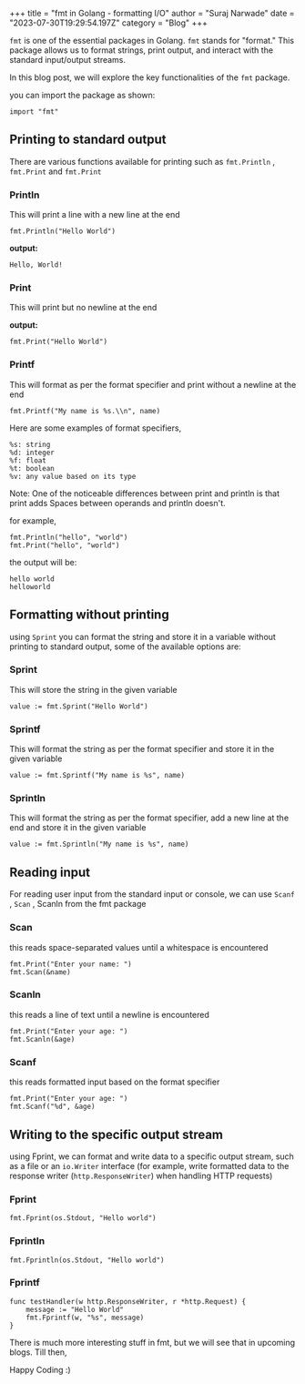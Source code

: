 +++
title = "fmt in Golang - formatting I/O"
author = "Suraj Narwade"
date = "2023-07-30T19:29:54.197Z"
category = "Blog"
+++

`fmt` is one of the essential packages in Golang. `fmt` stands for "format." This package allows us to format strings, print output, and interact with the standard input/output streams.


In this blog post, we will explore the key functionalities of the `fmt` package.


you can import the package as shown:



```
import "fmt"

```

Printing to standard output
---------------------------


There are various functions available for printing such as `fmt.Println` , `fmt.Print` and `fmt.Print`


### Println


This will print a line with a new line at the end



```
fmt.Println("Hello World")

```

**output:**



```
Hello, World!

```

### Print


This will print but no newline at the end


**output:**



```
fmt.Print("Hello World")

```

### Printf


This will format as per the format specifier and print without a newline at the end



```
fmt.Printf("My name is %s.\\n", name)

```

Here are some examples of format specifiers,



```
%s: string
%d: integer
%f: float
%t: boolean
%v: any value based on its type

```

Note: One of the noticeable differences between print and println is that print adds Spaces between operands and println doesn't.


for example,



```
fmt.Println("hello", "world")
fmt.Print("hello", "world")

```

the output will be:



```
hello world
helloworld

```

Formatting without printing
---------------------------


using `Sprint` you can format the string and store it in a variable without printing to standard output, some of the available options are:


### Sprint


This will store the string in the given variable



```
value := fmt.Sprint("Hello World")

```

### Sprintf


This will format the string as per the format specifier and store it in the given variable



```
value := fmt.Sprintf("My name is %s", name)

```

### Sprintln


This will format the string as per the format specifier, add a new line at the end and store it in the given variable



```
value := fmt.Sprintln("My name is %s", name)

```

Reading input
-------------


For reading user input from the standard input or console, we can use `Scanf` , `Scan` , Scanln from the fmt package


### Scan


this reads space\-separated values until a whitespace is encountered



```
fmt.Print("Enter your name: ")
fmt.Scan(&name)

```

### Scanln


this reads a line of text until a newline is encountered



```
fmt.Print("Enter your age: ")
fmt.Scanln(&age)

```

### Scanf


this reads formatted input based on the format specifier



```
fmt.Print("Enter your age: ")
fmt.Scanf("%d", &age)

```

Writing to the specific output stream
-------------------------------------


using Fprint, we can format and write data to a specific output stream, such as a file or an `io.Writer` interface (for example, write formatted data to the response writer (`http.ResponseWriter`) when handling HTTP requests)


### Fprint



```
fmt.Fprint(os.Stdout, "Hello world")

```

### Fprintln



```
fmt.Fprintln(os.Stdout, "Hello world")

```

### Fprintf



```
func testHandler(w http.ResponseWriter, r *http.Request) {
    message := "Hello World"
    fmt.Fprintf(w, "%s", message)
}

```

There is much more interesting stuff in fmt, but we will see that in upcoming blogs. Till then,


Happy Coding :)


